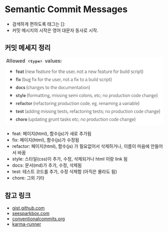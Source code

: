 # Semantic Commit Messages

- 검색하게 편하도록 태그는 []:
- 커밋 메시지의 시작은 영어 대문자 동사로 시작.

## 커밋 메세지 정리

![demo](./images/values.png)

- feat: 페이지(html), 함수(js)가 새로 추가됨
- fix: 페이지(html), 함수(js)가 수정됨
- refactor: 페이지(html), 함수(js) 가 필요없어서 삭제하거나, 이름이 마음에 안들어서 바꿈
- style: 스타일(css)이 추가, 수정, 삭제되거나 html 이랑 link 됨
- docs: 문서(md)가 추가, 수정, 삭제됨
- test: 테스트 코드를 추가, 수정 삭제함 (아직은 몰라도 됨)
- chore: 그외 기타

## 참고 링크

- [gist.github.com](https://gist.github.com/joshbuchea/6f47e86d2510bce28f8e7f42ae84c716)
- [seesparkbox.com](https://seesparkbox.com/foundry/semantic_commit_messages)
- [conventionalcommits.org](https://www.conventionalcommits.org/en/v1.0.0/)
- [karma-runner](http://karma-runner.github.io/1.0/dev/git-commit-msg.html)
